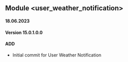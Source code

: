 ## Module <user_weather_notification>

#### 18.06.2023
#### Version 15.0.1.0.0
#### ADD
- Initial commit for User Weather Notification
